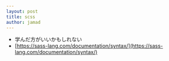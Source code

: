 ```yaml
---
layout: post
title: scss
author: jamad
---
```


<link rel="stylesheet" type="text/css" href="/assets/css/theme.css">

* 学んだ方がいいかもしれない
* [https://sass-lang.com/documentation/syntax/](https://sass-lang.com/documentation/syntax/)
